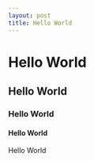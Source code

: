 ```yaml
---
layout: post
title: Hello World
---
```


# Hello World

## Hello World

### Hello World

#### Hello World

Hello World
